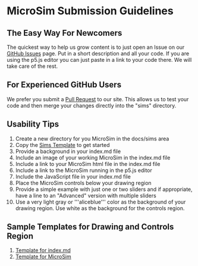 # MicroSim Submission Guidelines

## The Easy Way For Newcomers

The quickest way to help us grow content is to just open an Issue on our [GitHub Issues](https://github.com/dmccreary/microsims/issues) page. Put in a short description and all your code.  If you are using the p5.js editor you can just paste in a link to your code there.  We will take care of the rest.

## For Experienced GitHub Users

We prefer you submit a [Pull Request](https://docs.github.com/en/pull-requests) to our site. This allows us to test your code and then merge your changes directly into the "sims" directory.

## Usability Tips

1. Create a new directory for you MicroSim in the docs/sims area
2. Copy the [Sims Template](./sims/template/) to get started
3. Provide a background in your index.md file
4. Include an image of your working MicroSim in the index.md file
5. Include a link to your MicroSim html file in the index.md file
6. Include a link to the MicroSim running in the p5.js editor
7. Include the JavaScript file in your index.md file
8. Place the MicroSim controls below your drawing region
9. Provide a simple example with just one or two sliders and if appropriate, have a line to an "Advanced" version with multiple sliders
10. Use a very light gray or '''aliceblue''' color as the background of your drawing region.  Use white as the background for the controls region.

## Sample Templates for Drawing and Controls Region

1. [Template for index.md](./sims/template/index.md)
2. [Template for MicroSim](./sims/template/template.js)



